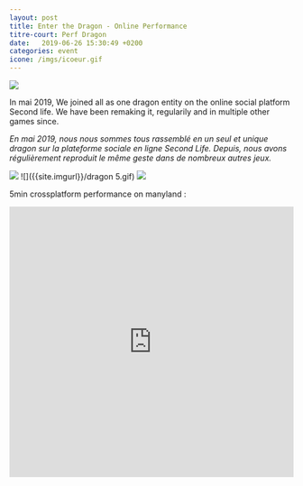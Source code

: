 ```yaml
---
layout: post
title: Enter the Dragon - Online Performance
titre-court: Perf Dragon
date:   2019-06-26 15:30:49 +0200
categories: event
icone: /imgs/icoeur.gif
---
```

![]({{site.imgurl}}/DRAGON7.gif)

In mai 2019, We joined all as one dragon entity on the online social platform Second life. We have been remaking it, regularily and in multiple other games since.  
  
*En mai 2019, nous nous sommes tous rassemblé en un seul et unique dragon sur la plateforme sociale en ligne Second Life. Depuis, nous avons régulièrement reproduit le même geste dans de nombreux autres jeux.*

![]({{site.imgurl}}/dragon1.gif)
![]({{site.imgurl}}/dragon 5.gif)
![]({{site.imgurl}}/DRAGON6.gif)

5min crossplatform performance on manyland :
<iframe width="100%" height="480" src="https://https://youtu.be/Nv1SXL5jB0o" frameborder="0" allow="accelerometer; autoplay; encrypted-media; gyroscope; picture-in-picture" allowfullscreen></iframe>
